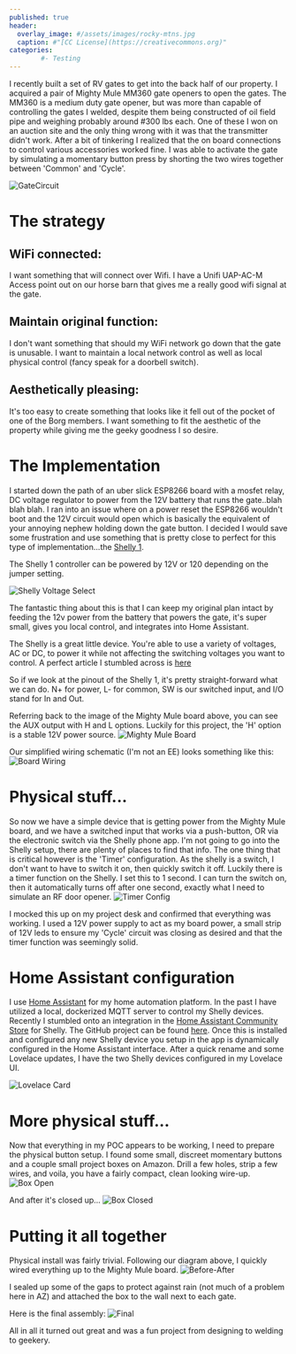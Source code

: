 ```yaml
---
published: true
header:
  overlay_image: #/assets/images/rocky-mtns.jpg
  caption: #"[CC License](https://creativecommons.org)"
categories:
        #- Testing
---
```

I recently built a set of RV gates to get into the back half of our property.  I acquired a pair of Mighty Mule MM360 gate openers to open the gates.  The MM360 is a medium duty gate opener, but was more than capable of controlling the gates I welded, despite them being constructed of oil field pipe and weighing probably around #300 lbs each.  One of these I won on an auction site and the  only thing wrong with it was that the transmitter didn't work.  After a bit of tinkering I realized that the on board connections to control various accessories worked fine. I was able to activate the gate by simulating a momentary button press by shorting the two wires together between 'Common' and 'Cycle'.  

![GateCircuit](/assets/images/circuit.jpg)

# The strategy
## WiFi connected:
I want something that will connect over Wifi. I have a Unifi UAP-AC-M Access point out on our horse barn that gives me a really good wifi signal at the gate.

## Maintain original function:
I don't want something that should my WiFi network go down that the gate is unusable.  I want to maintain a local network control as well as local physical control (fancy speak for a doorbell switch). 

## Aesthetically pleasing:
It's too easy to create something that looks like it fell out of the pocket of one of the Borg members.  I want something to fit the aesthetic of the property while giving me the geeky goodness I so desire.


# The Implementation

I started down the path of an uber slick ESP8266 board with a mosfet relay, DC voltage regulator to power from the 12V battery that runs the gate..blah blah blah.  I ran into an issue where on a power reset the ESP8266 wouldn't boot and the 12V circuit would open which is basically the equivalent of your annoying nephew holding down the gate button.  I decided I would save some frustration and use something that is pretty close to perfect for this type of implementation...the [Shelly 1](https://shelly.cloud/shelly1-open-source).

The Shelly 1 controller can be powered by 12V or 120 depending on the jumper setting.

![Shelly Voltage Select](/assets/images/ShellyVoltageSelect.jpg)

The fantastic thing about this is that I can keep my original plan intact by feeding the 12v power from the battery that powers the gate, it's super small, gives you local control, and integrates into Home Assistant. 

The Shelly is a great little device.  You're able to use a variety of voltages, AC or DC, to power it while not affecting the switching voltages you want to control.  A perfect article I stumbled across is [here](https://www.facebook.com/notes/shelly-support-group-english-version/can-i-use-a-shelly1-to-control-_____-does-it-have-to-be-the-same-voltage/2010703589028995/?hc_location=ufi)

So if we look at the pinout of the Shelly 1, it's pretty straight-forward what we can do.  N+ for power, L- for common, SW is our switched input, and I/O stand for In and Out.

Referring back to the image of the Mighty Mule board above, you can see the AUX output with H and L options.  Luckily for this project, the 'H' option is a stable 12V power source.
![Mighty Mule Board](/assets/images/mmboardaux.jpg)

Our simplified wiring schematic (I'm not an EE) looks something like this:
![Board Wiring](/assets/images/boardpinout.JPG)


# Physical stuff...

So now we have a simple device that is getting power from the Mighty Mule board, and we have a switched input that works via a push-button, OR via the electronic switch via the Shelly phone app. I'm not going to go into the Shelly setup, there are plenty of places to find that info.  The one thing that is critical however is the 'Timer' configuration. As the shelly is a switch, I don't want to have to switch it on, then quickly switch it off.  Luckily there is a timer function on the Shelly.  I set this to 1 second.  I can turn the switch on, then it automatically turns off after one second, exactly what I need to simulate an RF door opener.
![Timer Config](/assets/images/timerconfig.jpg)

I mocked this up on my project desk and confirmed that everything was working. I used a 12V power supply to act as my board power, a small strip of 12V leds to ensure my 'Cycle' circuit was closing as desired and that the timer function was seemingly solid.

# Home Assistant configuration
I use [Home Assistant](https://www.home-assistant.io) for my home automation platform.  In the past I have utilized a local, dockerized MQTT server to control my Shelly devices.  Recently I stumbled onto an integration in the [Home Assistant Community Store](https://www.hacs.xyz) for Shelly. The GitHub project can be found [here](https://github.com/StyraHem/ShellyForHASS). Once this is installed and configured any new Shelly device you setup in the app is dynamically configured in the Home Assistant interface. After a quick rename and some Lovelace updates, I have the two Shelly devices configured in my Lovelace UI.

![Lovelace Card](/assets/images/lovelace.jpg)


# More physical stuff...
Now that everything in my POC appears to be working, I need to prepare the physical button setup. I found some small, discreet momentary buttons and a couple small project boxes on Amazon. Drill a few holes, strip a few wires, and voila, you have a fairly compact, clean looking wire-up.
![Box Open](/assets/images/boxopen.jpg)

And after it's closed up...
![Box Closed](/assets/images/boxclosed.jpg)

# Putting it all together
Physical install was fairly trivial.  Following our diagram above, I quickly wired everything up to the Mighty Mule board.
![Before-After](/assets/images/Before-After.jpg) 

I sealed up some of the gaps to protect against rain (not much of a problem here in AZ) and attached the box to the wall next to each gate. 

Here is the final assembly:
![Final](/assets/images/finished.jpg)

All in all it turned out great and was a fun project from designing to welding to geekery.


<script src="https://utteranc.es/client.js"
        repo="shaunandersonaz/shaunandersonaz.github.io"
        issue-term="pathname"
        theme="github-dark"
        crossorigin="anonymous"
        async>
</script>

